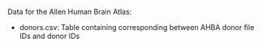 
Data for the Allen Human Brain Atlas:

- donors.csv: Table containing corresponding between AHBA donor file IDs and donor IDs
